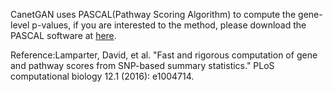 CanetGAN uses PASCAL(Pathway Scoring Algorithm) to compute the gene-level p-values, if you are interested to the method, please download the PASCAL software at <a href="http://www2.unil.ch/cbg/images/3/3d/PASCAL.zip">here</a>.

Reference:Lamparter, David, et al. "Fast and rigorous computation of gene and pathway scores from SNP-based summary statistics." PLoS computational biology 12.1 (2016): e1004714.
